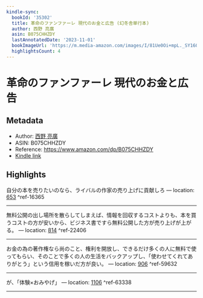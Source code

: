 ```yaml
---
kindle-sync:
  bookId: '35302'
  title: 革命のファンファーレ 現代のお金と広告 (幻冬舎単行本)
  author: 西野 亮廣
  asin: B075CHHZDY
  lastAnnotatedDate: '2023-11-01'
  bookImageUrl: 'https://m.media-amazon.com/images/I/81Ue0Oi+mpL._SY160.jpg'
  highlightsCount: 4
---
```

# 革命のファンファーレ 現代のお金と広告
## Metadata
* Author: [西野 亮廣](https://www.amazon.comundefined)
* ASIN: B075CHHZDY
* Reference: https://www.amazon.com/dp/B075CHHZDY
* [Kindle link](kindle://book?action=open&asin=B075CHHZDY)

## Highlights
自分の本を売りたいのなら、ライバルの作家の売り上げに貢献しろ — location: [653](kindle://book?action=open&asin=B075CHHZDY&location=653) ^ref-16365

---
無料公開の出し場所を散らしてしまえば、情報を回収するコストよりも、本を買うコストの方が安いから、ビジネス書ですら無料公開した方が売り上げが上がる。 — location: [814](kindle://book?action=open&asin=B075CHHZDY&location=814) ^ref-22406

---
お金の為の著作権なら尚のこと、権利を開放し、できるだけ多くの人に無料で使ってもらい、そのことで多くの人の生活をバックアップし、「使わせてくれてありがとう」という信用を稼いだ方が良い。 — location: [906](kindle://book?action=open&asin=B075CHHZDY&location=906) ^ref-59632

---
が、「体験×おみやげ」 — location: [1106](kindle://book?action=open&asin=B075CHHZDY&location=1106) ^ref-63338

---
